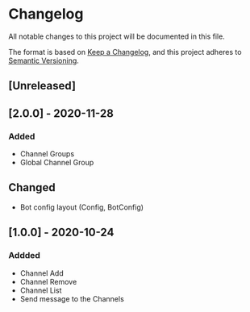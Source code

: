 # Changelog
All notable changes to this project will be documented in this file.

The format is based on [Keep a Changelog](https://keepachangelog.com/en/1.0.0/),
and this project adheres to [Semantic Versioning](https://semver.org/spec/v2.0.0.html).

## [Unreleased]

## [2.0.0] - 2020-11-28
### Added
- Channel Groups
- Global Channel Group

## Changed
- Bot config layout (Config, BotConfig)

## [1.0.0] - 2020-10-24
### Addded
- Channel Add
- Channel Remove
- Channel List
- Send message to the Channels
